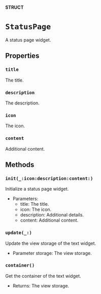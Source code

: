 **STRUCT**

# `StatusPage`

A status page widget.

## Properties
### `title`

The title.

### `description`

The description.

### `icon`

The icon.

### `content`

Additional content.

## Methods
### `init(_:icon:description:content:)`

Initialize a status page widget.
- Parameters:
  - title: The title.
  - icon: The icon.
  - description: Additional details.
  - content: Additional content.

### `update(_:)`

Update the view storage of the text widget.
- Parameter storage: The view storage.

### `container()`

Get the container of the text widget.
- Returns: The view storage.

